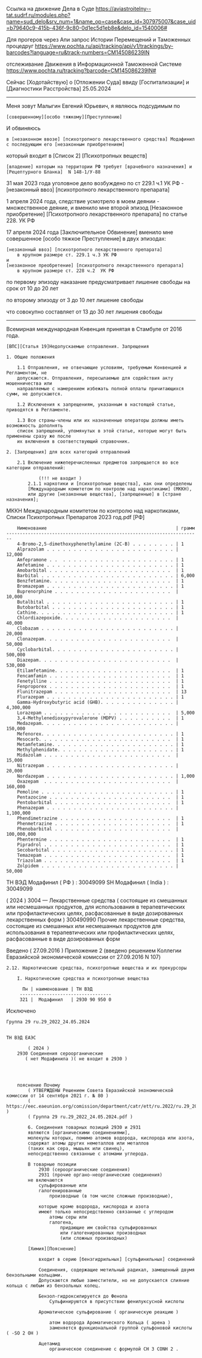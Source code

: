 

Ссылка на движение Дела в Суде
    https://aviastroitelny--tat.sudrf.ru/modules.php?name=sud_delo&srv_num=1&name_op=case&case_id=307975007&case_uid=b79640c9-415b-436f-9c80-0d1ec5d1eb8e&delo_id=1540006#

Для прогеров через Апи запрос Истории Перемещений и Таможенных процедруг
    https://www.pochta.ru/api/tracking/api/v1/trackings/by-barcodes?language=ru&track-numbers=CM145086239IN

отслеживание Движения в Информационной Таможенной Системе
    https://www.pochta.ru/tracking?barcode=CM145086239IN#


Сейчас [Ходотайствую] о [Отложении Суда] ввиду [Госпитализации] и [Диагностики Расстройства]
25.05.2024


---------------------------------------------------------------------------------------------------------

Меня зовут Малыгин Евгений Юрьевич, я являюсь подсудимым по 

	[совершенному][особо тяжкому][Преступлению]

И обвиняюсь 

    в [незаконном ввозе] [психотропного лекарственного средства] Модафинил
    с последующим его [незаконным приобретением]

который входит в [Список 2] [Психотропных веществ]

	[владение] которым на территории РФ требует [врачебного назначения] и [Рецептурного Бланка]  N 148-1/У-88


31 мая 2023 года уголовное дело возбуждено 
    по ст 229.1 ч.1 УК РФ - [незаконный ввоз] [психотропного лекарственного препарата]


1 апреля 2024 года, следствие усмотрело в моем деянии - множественное деяние, 
и вменило мне второй эпизод
[Незаконное приобретение] [Психотропного лекарственного препарата] 
по статье 228. УК РФ


17 апреля 2024 года [Заключительное Обвинение] вменило мне совершенное [особо тяжкое Преступление] в двух эпизодах: 
	
	[незаконный ввоз] [психотропного лекарственного препарата] 
		в крупном размере ст. 229.1 ч.3 УК РФ
	и
	[незаконное преобретение] [психотропного лекарственного препарата]
		в крупном размере ст. 228 ч.2  УК РФ

  по первому эпизоду наказание предусматривает лишение свободы
    на срок от 10 до 20 лет

  по второму эпизоду от 3 до 10 лет лишение свободы

  что совокупно составляет от 13 до 30 лет лишения свободы

---------------------------------------------------------------------------------


Всемирная международная Кнвенция принятая в Стамбуле от 2016 года.

    [ВПС][Статья 19]Недопускаемые отправления. Запрещения

	1. Общие положения

		1.1 Отправления, не отвечающие условиям, требуемым Конвенцией и Регламентом, не
		допускаются. Отправления, пересылаемые для содействия акту мошенничества или
		направляемые с намерением избежать полной оплаты причитающихся сумм, не допускаются.

		1.2 Исключения к запрещениям, указанным в настоящей статье, приводятся в Регламенте.

		1.3 Все страны-члены или их назначенные операторы должны иметь возможность дополнять
		список запрещений, упомянутых в этой статье, которые могут быть применены сразу же после
		их включения в соответствующий справочник.

	2. [Запрещения] для всех категорий отправлений

		2.1 Включение нижеперечисленных предметов запрещается во все категории отправлений:

                (!!! не входит )
			2.1.1 наркотики и [психотропные вещества], как они определены 
			[Международным комитетом по контролю над наркотиками] (МККН), 
			или другие [незаконные вещества], [запрещенные] в [стране назначения];



МККН Международным комитетом по контролю над наркотиками, Списки Психотропных Препаратов  2023 год.pdf
	[РФ]

		Нименование                                                | грамм
	------------------------------------------------------------------------
		4-Bromo-2,5-dimethoxyphenethylamine (2C-B) . . . . . . . . | 1
		Alprazolam . . . . . . . . . . . . . . . . . . . . . . . . | 12,000
		Amfepramone . .  . . . . . . . . . . . . . . . . . . . . . | 1
		Amfetamine . . . . . . . . . . . . . . . . . . . . . . . . | 1
		Amobarbital . . . . . . . . . . . . . . . . . . . . . . .  | 1
		Barbital . . . . . . . . . . . . . . . . . . . . . . . . . | 6,000
		Benzfetamine. . . . . . . . . . . . . . . . . . . . . . .  | 1
		Bromazepam . . . . . . . . . . . . . . . . . . . . . . . . | 1
		Buprenorphine . . . . . . . . . . . . . . . . . . . . . .  | 10,000
		Butalbital . . . . . . . . . . . . . . . . . . . . . . . . | 1
		Butobarbital . . . . . . . . . . . . . . . . . . . . . . . | 1
		Cathine. . . . . . . . . . . . . . . . . . . . . . . . . . | 1
		Chlordiazepoxide. . . . . . . . . . . . . . . . . . . . .  | 40,000
		Clobazam . . . . . . . . . . . . . . . . . . . . . . . . . | 20,000
		Clonazepam. . . . . . . . . . . . . . . . . . . . . . . .  | 50,000
		Cyclobarbital. . . . . . . . . . . . . . . . . . . . . . . | 500,000
		Diazepam. . . . . . . . . . . . . . . . . . . . . . . . .  | 530,000
		Etilamfetamine. . . . . . . . . . . . . . . . . . . . . .  | 1
		Fencamfamin . . . . . . . . . . . . . . . . . . . . . . .  | 1
		Fenetylline . . . . . . . . . . . . . . . . . . . . . . .  | 1
		Fenproporex . . . . . . . . . . . . . . . . . . . . . . .  | 1
		Flunitrazepam . . . . . . . . . . . . . . . . . . . . . .  | 13
		Flurazepam . . . . . . . . . . . . . . . . . . . . . . . . | 1
		Gamma-Hydroxybutyric acid (GHB). . . . . . . . . . . . . . | 4,300,000
		Lorazepam . . . . . . . . . . . . . . . . . . . . . . . .  | 5,000
		3,4-Methylenedioxypyrovalerone (MDPV) . . . . . . . . . .  | 1
		Medazepam. . . . . . . . . . . . . . . . . . . . . . . . . | 150,000
		Mefenorex. . . . . . . . . . . . . . . . . . . . . . . . . | 1
		Mesocarb. . . . . . . . . . . . . . . . . . . . . . . . .  | 1
		Metamfetamine. . . . . . . . . . . . . . . . . . . . . . . | 1
		Methylphenidate. . . . . . . . . . . . . . . . . . . . . . | 1
		Midazolam . . . . . . . . . . . . . . . . . . . . . . . .  | 15,000
		Nitrazepam . . . . . . . . . . . . . . . . . . . . . . . . | 20,000
		Nordazepam . . . . . . . . . . . . . . . . . . . . . . . . | 1,000
		Oxazepam  . . . . . . . . . . . . . . . . . . . . . . . .  | 160,000
		Pemoline . . . . . . . . . . . . . . . . . . . . . . . . . | 1
		Pentazocine . . . . . . . . . . . . . . . . . . . . . . .  | 1
		Pentobarbital . . . . . . . . . . . . . . . . . . . . . .  | 1
		Phenazepam . . . . . . . . . . . . . . . . . . . . . . . . | 1,100,000
		Phendimetrazine . . . . . . . . . . . . . . . . . . . . .  | 1
		Phenmetrazine . . . . . . . . . . . . . . . . . . . . . .  | 1
		Phenobarbital . . . . . . . . . . . . . . . . . . . . . .  | 100,000,000
		Phentermine . . . . . . . . . . . . . . . . . . . . . . .  | 1
		Pipradrol . . . . . . . . . . . . . . . . . . . . . . . .  | 1
		Secobarbital . . . . . . . . . . . . . . . . . . . . . . . | 1
		Temazepam . . . . . . . . . . . . . . . . . . . . . . . .  | 1
		Triazolam . . . . . . . . . . . . . . . . . . . . . . . .  | 1
		Zolpidem . . . . . . . . . . . . . . . . . . . . . . . . . | 50,000




ТН ВЭД Модафинил ( РФ )    :  30049099
SH     Модафинил ( India ) :  30049099


( 2024 )
  3004 — Лекарственные средства ( состоящие из смешанных или несмешанных продуктов, для использования в терапевтических или профилактических целях, расфасованные в виде дозированных лекарственных форм )
    300490990	Прочие лекарственные средства, состоящие из смешанных или несмешанных продуктов для использования в терапевтических или профилактических целях, расфасованные в виде дозированных форм





Введено ( 27.09.2016 )
    Приложение 2
    (введено решением Коллегии Евразийской экономической комиссии от 27.09.2016 N 107)

    2.12. Наркотические средства, психотропные вещества и их прекурсоры

        I. Наркотические средства и психотропные вещества
	
          Пн | наименование | ТН ВЭД
         ----------------------------------
         321 |  Модафинил   | 2930 90 950 0


Исключено

    Группа 29 ru.29_2022_24.05.2024


	ТН ВЭД ЕАЭС

            ( 2024 )
		2930 Соединения сероорганические
		   ( нет Модафинила )( не входит в 2930 )




		пояснение Почему
			( УТВЕРЖДЕНЫ​ Решением Совета Евразийской экономической комиссии​ от 14 сентября 2021 г. № 80 )
			( https://eec.eaeunion.org/comission/department/catr/ett/ru.2022/ru.29_2022_24.05.2024.pdf )
			( Группа 29 ru.29_2022_24.05.2024.pdf )

			6. Соединения товарных позиций 2930 и 2931
			являются [органическими соединениями],
			молекулы которых, помимо атомов водорода, кислорода или азота,
			содержат атомы других неметаллов или металлов
			(таких как сера, мышьяк или свинец),
			непосредственно связанные с атомами углерода.

			В товарные позиции
				2930 (сероорганические соединения)
				2931 (прочие органо-неорганические соединения)
			не включаются
				сульфированные или
				галогенированные
					производные (в том числе сложные производные),

				которые кроме водорода, кислорода и азота
				имеют только непосредственно связанные с углеродом
					атомы серы или
					галогена,
						придающие им свойства сульфированных
						или галогенированных производных
						(или сложных производных)

			[Химия][Пояснение]

				входит в серию [бензгидрильных] [сульфинильных] соединений

				Соединения, содержащие метильный радикал, замещенный двумя бензольными кольцами.
				Допускаются любые заместители, но не допускается слияние кольца с любым из бензольных колец.

				Бензол-гидроксилируется до Фенола
					Сульфинируются в присутствии фенилуксусной кислоты

				Ароматическое сульфирование ( органическую реакцию )

					атом водорода Ароматического Кольца ( арена )
					заменяется функциональной группой сульфоновой кислоты ( -SO 2 OH )

				Ацетамид
					органическое соединение с формулой CH 3 CONH 2 .



